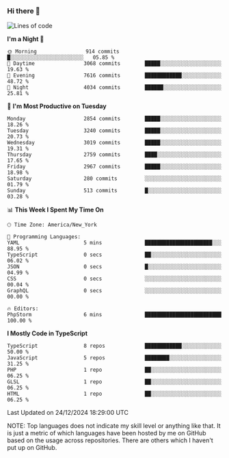 ### Hi there 👋

<!--
**LynxJinxxy/LynxJinxxy** is a ✨ _special_ ✨ repository because its `README.md` (this file) appears on your GitHub profile.

Here are some ideas to get you started:

- 🔭 I’m currently working on ...
- 🌱 I’m currently learning ...
- 👯 I’m looking to collaborate on ...
- 🤔 I’m looking for help with ...
- 💬 Ask me about ...
- 📫 How to reach me: ...
- 😄 Pronouns: ...
- ⚡ Fun fact: ...
-->

<!--START_SECTION:waka-->
![Lines of code](https://img.shields.io/badge/From%20Hello%20World%20I%27ve%20Written-32.3%20million%20lines%20of%20code-blue)

**I'm a Night 🦉** 

```text
🌞 Morning                914 commits         █░░░░░░░░░░░░░░░░░░░░░░░░   05.85 % 
🌆 Daytime                3068 commits        █████░░░░░░░░░░░░░░░░░░░░   19.63 % 
🌃 Evening                7616 commits        ████████████░░░░░░░░░░░░░   48.72 % 
🌙 Night                  4034 commits        ██████░░░░░░░░░░░░░░░░░░░   25.81 % 
```
📅 **I'm Most Productive on Tuesday** 

```text
Monday                   2854 commits        █████░░░░░░░░░░░░░░░░░░░░   18.26 % 
Tuesday                  3240 commits        █████░░░░░░░░░░░░░░░░░░░░   20.73 % 
Wednesday                3019 commits        █████░░░░░░░░░░░░░░░░░░░░   19.31 % 
Thursday                 2759 commits        ████░░░░░░░░░░░░░░░░░░░░░   17.65 % 
Friday                   2967 commits        █████░░░░░░░░░░░░░░░░░░░░   18.98 % 
Saturday                 280 commits         ░░░░░░░░░░░░░░░░░░░░░░░░░   01.79 % 
Sunday                   513 commits         █░░░░░░░░░░░░░░░░░░░░░░░░   03.28 % 
```


📊 **This Week I Spent My Time On** 

```text
🕑︎ Time Zone: America/New_York

💬 Programming Languages: 
YAML                     5 mins              ██████████████████████░░░   88.95 % 
TypeScript               0 secs              ██░░░░░░░░░░░░░░░░░░░░░░░   06.02 % 
JSON                     0 secs              █░░░░░░░░░░░░░░░░░░░░░░░░   04.99 % 
CSS                      0 secs              ░░░░░░░░░░░░░░░░░░░░░░░░░   00.04 % 
GraphQL                  0 secs              ░░░░░░░░░░░░░░░░░░░░░░░░░   00.00 % 

🔥 Editors: 
PhpStorm                 6 mins              █████████████████████████   100.00 % 
```

**I Mostly Code in TypeScript** 

```text
TypeScript               8 repos             ████████████░░░░░░░░░░░░░   50.00 % 
JavaScript               5 repos             ████████░░░░░░░░░░░░░░░░░   31.25 % 
PHP                      1 repo              ██░░░░░░░░░░░░░░░░░░░░░░░   06.25 % 
GLSL                     1 repo              ██░░░░░░░░░░░░░░░░░░░░░░░   06.25 % 
HTML                     1 repo              ██░░░░░░░░░░░░░░░░░░░░░░░   06.25 % 
```




 Last Updated on 24/12/2024 18:29:00 UTC
<!--END_SECTION:waka-->
NOTE: Top languages does not indicate my skill level or anything like that. It is just a metric of which languages have been hosted by me on GitHub based on the usage across repositories. There are others which I haven't put up on GitHub.
